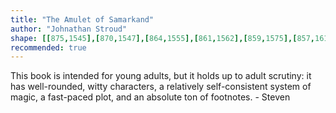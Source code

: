 ```yaml
---
title: "The Amulet of Samarkand"
author: "Johnathan Stroud"
shape: [[875,1545],[870,1547],[864,1555],[861,1562],[859,1575],[857,1618],[844,1756],[843,1790],[840,1820],[836,1841],[833,1885],[829,1908],[830,1923],[828,1943],[824,1962],[824,1987],[820,2025],[820,2041],[816,2065],[814,2129],[812,2136],[813,2153],[810,2162],[808,2198],[805,2214],[804,2254],[801,2269],[801,2296],[797,2323],[797,2344],[791,2385],[787,2402],[784,2442],[779,2476],[778,2499],[772,2543],[773,2556],[777,2561],[793,2566],[817,2567],[872,2566],[905,2562],[913,2558],[916,2549],[917,2522],[920,2505],[918,2483],[919,2455],[924,2408],[924,2394],[927,2383],[928,2364],[930,2356],[934,2294],[938,2268],[940,2239],[942,2232],[944,2196],[947,2179],[953,2110],[955,2101],[955,2086],[958,2074],[961,2039],[966,2009],[970,1964],[970,1947],[972,1937],[972,1919],[977,1888],[980,1858],[980,1841],[982,1834],[982,1810],[989,1761],[992,1718],[994,1710],[995,1670],[999,1655],[999,1635],[1003,1620],[1006,1587],[1007,1566],[999,1558],[956,1553],[943,1550],[920,1549],[902,1545]]
recommended: true
---
```


This book is intended for young adults, but it holds up to adult scrutiny: it has well-rounded, witty characters, a relatively self-consistent system of magic, a fast-paced plot, and an absolute ton of footnotes. - Steven
